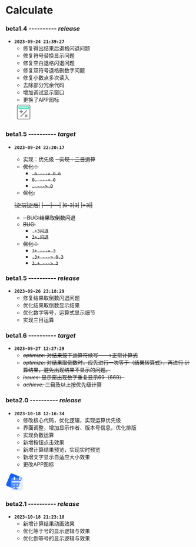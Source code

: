 # Calculate

### beta1.4 ---------- *release*
- **`2023-09-24 21:39:27`**
    - 修复得出结果后退格闪退问题
    - 修复符号替换显示问题
    - 修复空白退格闪退问题
    - 修复双符号退格删数字问题
    - 修复小数点多次读入
    - 去除部分冗余代码
    - 增加调试显示窗口
    - 更换了APP图标
    <img src="/Markdown/picture/calculate_1.4.png" width="48px">

### beta1.5 ---------- *target*
- **`2023-09-24 22:20:17`**
    - 实现：优先级
    ~~- 实现：三目运算~~
    - ~~优化：~~
        - ~~`.6 ---> 0.6`~~
        - ~~`0. ---> 0`~~
        - ~~`. ---> 0`~~
    - ~~优化:~~

    ~~|之前|之后|~~
    ~~|---|---|~~
    ~~|6-3|3|~~
    ~~|=3||~~
    
    - ~~- BUG:结果取倒数闪退~~
    - ~~BUG:~~
        - ~~`.+3闪退`~~
        - ~~`3+.闪退`~~
    - ~~优化：~~
        - ~~`3+ ---> 3`~~
        - ~~`.3+ ---> 0.3`~~
        - ~~`3.+ ---> 3`~~

### beta1.5 ---------- *release*
- **`2023-09-26 23:18:29`**
    - 修复结果取倒数闪退问题
    - 优化结果取倒数显示结果
    - 优化数字等号，运算式显示细节
    - 实现三目运算

### beta1.6 ---------- *target*
- **`2023-09-27 12:27:29`**
    - ~~*optimize:* 对结果按下运算符续写--->正常计算式~~
    - ~~*optimize:* 对结果取倒数时，应先进行一次等于（结果转算式），再进行
    计算结果，避免出现结果不显示的问题。~~
    - ~~*issues:* 显示窗出现数字重复显示69（669）~~
    - ~~*achieve:* 三目及以上按优先级计算~~

### beta2.0 ---------- *release*
- **`2023-10-18 12:16:34`**
    - 修改核心代码，优化逻辑，实现运算优先级
    - 界面调整，增加显示作者、版本号信息，优化排版
    - 实现负数运算
    - 新增按钮点击效果
    - 新增计算结果预览，实现实时预览
    - 新增文字显示自适应大小效果
    - 更改APP图标
<img src="/Markdown/picture/calculator_icon.png" width="48px">

### beta2.1 ---------- *release*
- **`2023-10-18 21:23:18`**
  - 新增计算结果动画效果
  - 优化等于号的显示逻辑与效果
  - 优化倒等号的显示逻辑与效果

    